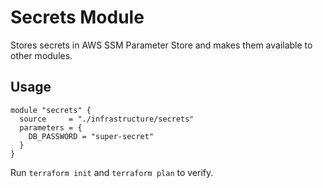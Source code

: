 # Secrets Module

Stores secrets in AWS SSM Parameter Store and makes them available to other modules.

## Usage
```hcl
module "secrets" {
  source     = "./infrastructure/secrets"
  parameters = {
    DB_PASSWORD = "super-secret"
  }
}
```

Run `terraform init` and `terraform plan` to verify.
